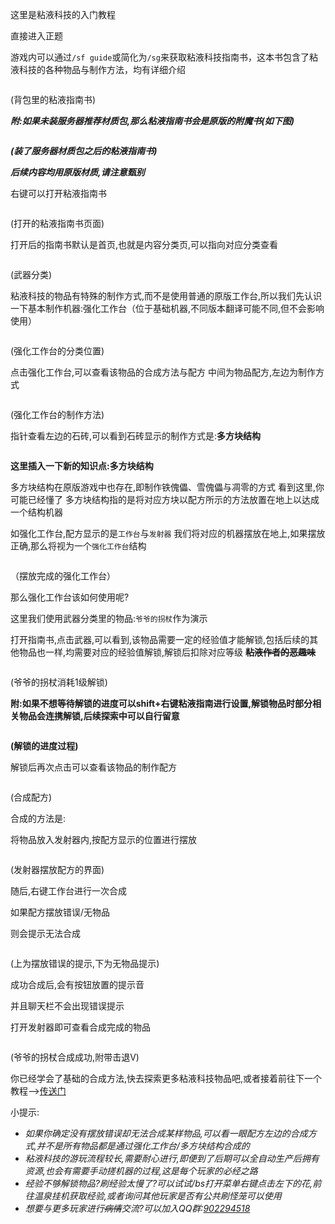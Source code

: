 这里是粘液科技的入门教程

直接进入正题

游戏内可以通过`/sf guide`或简化为`/sg`来获取粘液科技指南书，这本书包含了粘液科技的各种物品与制作方法，均有详细介绍

<img src="../.gitbook/images/sg获取.png" alt="" data-size="original">

(背包里的粘液指南书)

___附:如果未装服务器推荐材质包,那么粘液指南书会是原版的附魔书(如下图)___

<img src="../.gitbook/images/sg材质.png" alt="" data-size="original">

___(装了服务器材质包之后的粘液指南书)___

___后续内容均用原版材质,请注意甄别___

右键可以打开粘液指南书

<img src="../.gitbook/images/sg界面.png" alt="" data-size="original">

(打开的粘液指南书页面)

打开后的指南书默认是首页,也就是内容分类页,可以指向对应分类查看

<img src="../.gitbook/images/sg浏览.png" alt="" data-size="original">

(武器分类)

粘液科技的物品有特殊的制作方式,而不是使用普通的原版工作台,所以我们先认识一下基本制作机器:强化工作台（位于基础机器,不同版本翻译可能不同,但不会影响使用）

<img src="../.gitbook/images/sg-强化工作台1.png" alt="" data-size="original">

(强化工作台的分类位置)

点击强化工作台,可以查看该物品的合成方法与配方
中间为物品配方,左边为制作方式

<img src="../.gitbook/images/sg-强化工作台2.png" alt="" data-size="original">

(强化工作台的制作方法)

指针查看左边的石砖,可以看到石砖显示的制作方式是:__多方块结构__

<img src="../.gitbook/images/sg-合成方式1.png" alt="" data-size="original">

__这里插入一下新的知识点:多方块结构__

多方块结构在原版游戏中也存在,即制作铁傀儡、雪傀儡与凋零的方式
看到这里,你可能已经懂了
多方块结构指的是将对应方块以配方所示的方法放置在地上以达成一个结构机器

如强化工作台,配方显示的是`工作台`与`发射器`
我们将对应的机器摆放在地上,如果摆放正确,那么将视为一个`强化工作台`结构

<img src="../.gitbook/images/sg-强化工作台3.png" alt="" data-size="original">

（摆放完成的强化工作台）

那么强化工作台该如何使用呢?

这里我们使用武器分类里的物品:`爷爷的拐杖`作为演示

打开指南书,点击武器,可以看到,该物品需要一定的经验值才能解锁,包括后续的其他物品也一样,均需要对应的经验值解锁,解锁后扣除对应等级 
__~~粘液作者的恶趣味~~__

<img src="../.gitbook/images/sg-合成1.png" alt="" data-size="original">

(爷爷的拐杖消耗1级解锁)

__附:如果不想等待解锁的进度可以shift+右键粘液指南进行设置,解锁物品时部分相关物品会连携解锁,后续探索中可以自行留意__

<img src="../.gitbook/images/sg-提示1.png" alt="" data-size="original">

__(解锁的进度过程)__

解锁后再次点击可以查看该物品的制作配方

<img src="../.gitbook/images/sg-合成2.png" alt="" data-size="original">

(合成配方)

合成的方法是:

将物品放入发射器内,按配方显示的位置进行摆放

<img src="../.gitbook/images/sg-合成3.png" alt="" data-size="original">

(发射器摆放配方的界面)

随后,右键工作台进行一次合成

如果配方摆放错误/无物品

则会提示无法合成

<img src="../.gitbook/images/sg-提示2.png" alt="" data-size="original">

(上为摆放错误的提示,下为无物品提示)

成功合成后,会有按钮放置的提示音

并且聊天栏不会出现错误提示

打开发射器即可查看合成完成的物品

<img src="../.gitbook/images/sg-合成4.png" alt="" data-size="original">

(爷爷的拐杖合成成功,附带击退V)

你已经学会了基础的合成方法,快去探索更多粘液科技物品吧,或者接着前往下一个教程——>[传送门](../1.2.md)

小提示:
* *如果你确定没有摆放错误却无法合成某样物品,可以看一眼配方左边的合成方式,并不是所有物品都是通过强化工作台/多方块结构合成的*
* *粘液科技的游玩流程较长,需要耐心进行,即便到了后期可以全自动生产后拥有资源,也会有需要手动搓机器的过程,这是每个玩家的必经之路*
* *经验不够解锁物品?刷经验太慢了?可以试试/bs打开菜单右键点击左下的花,前往温泉挂机获取经验,或者询问其他玩家是否有公共刷怪笼可以使用*
* *想要与更多玩家进行~~病情~~交流?可以加入QQ群:<a href="http://qm.qq.com/cgi-bin/qm/qr?_wv=1027&k=Jg8m2DpVKarkWNR-F_2qsHTZWAxpIr1F&authKey=gpewqg7FWMxJQNxCTrZQeiK1D69tZhlgFC1x35N96fQ%2FF8VCq3fdf93sPBq8TxiL&noverify=0&group_code=902294518" title="点我进群">902294518</a>*
